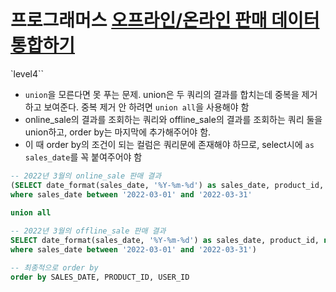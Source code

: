 # 프로그래머스 [오프라인/온라인 판매 데이터 통합하기](https://school.programmers.co.kr/learn/courses/30/lessons/131537)
`level4``
- `union`을 모른다면 못 푸는 문제. union은 두 쿼리의 결과를 합치는데 중복을 제거하고 보여준다. 중복 제거 안 하려면 `union all`을 사용해야 함
- online_sale의 결과를 조회하는 쿼리와 offline_sale의 결과를 조회하는 쿼리 둘을 union하고, order by는 마지막에 추가해주어야 함. 
- 이 때 order by의 조건이 되는 컬럼은 쿼리문에 존재해야 하므로, select시에 `as sales_date`를 꼭 붙여주어야 함
```sql
-- 2022년 3월의 online_sale 판매 결과 
(SELECT date_format(sales_date, '%Y-%m-%d') as sales_date, product_id, user_id, sales_amount from online_sale
where sales_date between '2022-03-01' and '2022-03-31'
 
union all

-- 2022년 3월의 offline_sale 판매 결과
SELECT date_format(sales_date, '%Y-%m-%d') as sales_date, product_id, null as 'user_id', sales_amount from offline_sale
where sales_date between '2022-03-01' and '2022-03-31')

-- 최종적으로 order by 
order by SALES_DATE, PRODUCT_ID, USER_ID
```
